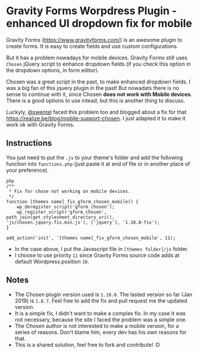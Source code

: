 # Gravity Forms Worpdress Plugin - enhanced UI dropdown fix for mobile

Gravity Forms (https://www.gravityforms.com/) is an awesome plugin to create forms. It is easy to create fields and use custom configurations.

But it has a problem nowadays for mobile devices. Gravity Forms still uses `Chosen` jQuery script to enhance dropdown fields (if you check this option in the dropdown options, in form editor).

Chosen was a great script in the past, to make enhanced dropdown fields. I was a big fan of this jquery plugin in the past! But nowadats there is no sense to continue with it, since Chosen **does not work with Mobile devices**. There is a good options to use intead, but this is another thing to discuss.

Luckyly, [@swentel](https://github.com/swentel) faced this problem too and blogged about a fix for that https://realize.be/blog/mobile-support-chosen. I just adapted it to make it work ok with Gravity Forms.

## Instructions

You just need to put the `.js` to your theme's folder and add the following function into `functions.php` (just paste it at end of file or in another place of your preference).

```
php
/**
 * Fix for chose not working on mobile devices.
 */
function [themes name]_fix_gform_chosen_mobile() {
	wp_deregister_script('gform_chosen');
	wp_register_script('gform_chosen', path_join(get_stylesheet_directory_uri(), 'js/chosen.jquery.fix.min.js'), ['jquery'], '1.10.0-fix');
}

add_action('init', '[themes name]_fix_gform_chosen_mobile', 11); 
```

 * In the case above, I put the Javascript file in `[themes folder]/js` folder.
 * I choose to use priority `11` since Gravity Forms source code adds at default Wordpress position `10`. 

## Notes

* The Chosen plugin version used is `1.10.0`. The lasted version so far (Jan 2019) is `1.8.7`. Feel free to add the fix and pull request me the updated version.
* It is a simple fix, I didn't want to make a complex fix. In my case it was not necessary, because the site I faced the problem was a simple one.
* The Chosen author is not interested to make a mobile version, for a series of reasons. Don't blame him, every dev has his own reasons for that.
* This is a shared solution, feel free to fork and contribute! :D